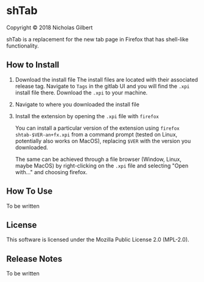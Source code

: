 # shTab

Copyright © 2018 Nicholas Gilbert

shTab is a replacement for the new tab page in Firefox that has shell-like functionality.

## How to Install

1. Download the install file
    The install files are located with their associated release tag. Navigate to `Tags` in the gitlab UI and you will find the `.xpi` install file there. Download the `.xpi` to your machine.

2. Navigate to where you downloaded the install file

3. Install the extension by opening the `.xpi` file with `firefox`

    You can install a particular version of the extension using `firefox shtab-$VER-an+fx.xpi` from a command prompt (tested on Linux, potentially also works on MacOS), replacing `$VER` with the version you downloaded.

    The same can be achieved through a file browser (Window, Linux, maybe MacOS) by right-clicking on the `.xpi` file and selecting "Open with..." and choosing firefox.

## How To Use
To be written

## License
This software is licensed under the Mozilla Public License 2.0 (MPL-2.0).

## Release Notes

To be written